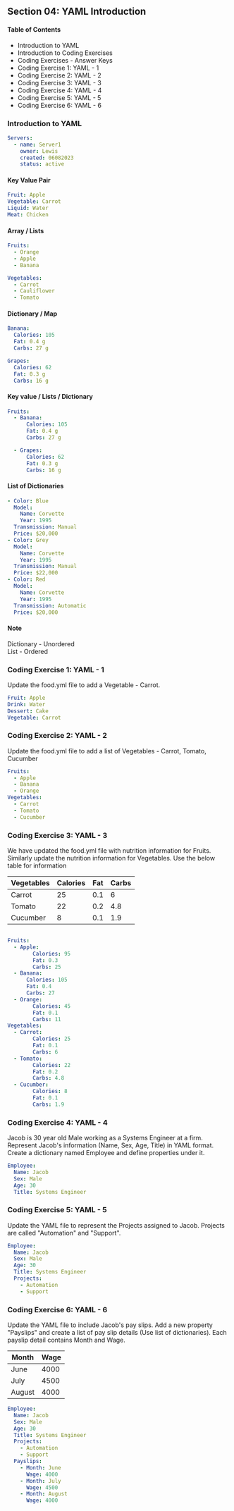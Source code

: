 ## Section 04: YAML Introduction

#### Table of Contents
- Introduction to YAML
- Introduction to Coding Exercises
- Coding Exercises - Answer Keys
- Coding Exercise 1: YAML - 1
- Coding Exercise 2: YAML - 2
- Coding Exercise 3: YAML - 3
- Coding Exercise 4: YAML - 4
- Coding Exercise 5: YAML - 5
- Coding Exercise 6: YAML - 6



### Introduction to YAML
```yaml
Servers:
  - name: Server1
    owner: Lewis
    created: 06082023
    status: active
```

#### Key Value Pair
```yaml
Fruit: Apple
Vegetable: Carrot
Liquid: Water
Meat: Chicken
```

#### Array / Lists
```yaml
Fruits:
  - Orange
  - Apple
  - Banana

Vegetables:
  - Carrot
  - Cauliflower
  - Tomato
```

#### Dictionary / Map
```yaml
Banana:
  Calories: 105
  Fat: 0.4 g
  Carbs: 27 g

Grapes:
  Calories: 62
  Fat: 0.3 g
  Carbs: 16 g
```

#### Key value / Lists / Dictionary
```yaml
Fruits:
  - Banana:
      Calories: 105
      Fat: 0.4 g
      Carbs: 27 g

  - Grapes:
      Calories: 62
      Fat: 0.3 g
      Carbs: 16 g
```

#### List of Dictionaries
```yaml
- Color: Blue
  Model:
    Name: Corvette
    Year: 1995
  Transmission: Manual
  Price: $20,000
- Color: Grey
  Model:
    Name: Corvette
    Year: 1995
  Transmission: Manual
  Price: $22,000
- Color: Red
  Model:
    Name: Corvette
    Year: 1995
  Transmission: Automatic
  Price: $20,000
```

#### Note
Dictionary - Unordered \
List - Ordered


### Coding Exercise 1: YAML - 1
Update the food.yml file to add a Vegetable - Carrot.

```yaml
Fruit: Apple
Drink: Water
Dessert: Cake
Vegetable: Carrot
```


### Coding Exercise 2: YAML - 2
Update the food.yml file to add a list of Vegetables - Carrot, Tomato, Cucumber
```yaml
Fruits:
  - Apple
  - Banana
  - Orange
Vegetables:
  - Carrot
  - Tomato
  - Cucumber
```


### Coding Exercise 3: YAML - 3
We have updated the food.yml file with nutrition information for Fruits. Similarly update 
the nutrition information for Vegetables. Use the below table for information

| **Vegetables** | **Calories** | **Fat** | **Carbs** |
|----------------|--------------|---------|-----------|
| Carrot         | 25           | 0.1     | 6         |
| Tomato         | 22           | 0.2     | 4.8       |
| Cucumber       | 8            | 0.1     | 1.9       |

```yaml

Fruits:
  - Apple:
        Calories: 95
        Fat: 0.3
        Carbs: 25
  - Banana:
      Calories: 105
      Fat: 0.4
      Carbs: 27
  - Orange:
        Calories: 45
        Fat: 0.1
        Carbs: 11
Vegetables:
  - Carrot:
        Calories: 25
        Fat: 0.1
        Carbs: 6
  - Tomato:
        Calories: 22
        Fat: 0.2
        Carbs: 4.8
  - Cucumber:
        Calories: 8
        Fat: 0.1
        Carbs: 1.9
```


### Coding Exercise 4: YAML - 4
Jacob is 30 year old Male working as a Systems Engineer at a firm. Represent Jacob's information (Name,
Sex, Age, Title) in YAML format. Create a dictionary named Employee and define properties under it.

```yaml
Employee:
  Name: Jacob
  Sex: Male
  Age: 30
  Title: Systems Engineer
```


### Coding Exercise 5: YAML - 5
Update the YAML file to represent the Projects assigned to Jacob. Projects are called "Automation" and "Support".

```yaml
Employee:
  Name: Jacob
  Sex: Male
  Age: 30
  Title: Systems Engineer
  Projects:
    - Automation
    - Support
```


### Coding Exercise 6: YAML - 6
Update the YAML file to include Jacob's pay slips. Add a new property "Payslips" and create a list of
pay slip details (Use list of dictionaries). Each payslip detail contains Month and Wage.

| **Month** | **Wage** |
|-----------|----------|
| June      | 4000     |
| July      | 4500     |
| August    | 4000     |

```yaml
Employee:
  Name: Jacob
  Sex: Male
  Age: 30
  Title: Systems Engineer
  Projects:
    - Automation
    - Support
  Payslips:
    - Month: June
      Wage: 4000
    - Month: July
      Wage: 4500
    - Month: August
      Wage: 4000
```
